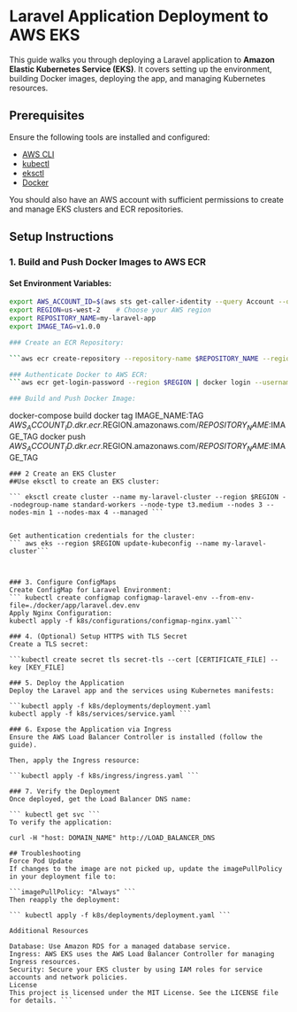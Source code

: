 # Laravel Application Deployment to AWS EKS

This guide walks you through deploying a Laravel application to **Amazon Elastic Kubernetes Service (EKS)**. It covers setting up the environment, building Docker images, deploying the app, and managing Kubernetes resources.

## Prerequisites

Ensure the following tools are installed and configured:
- [AWS CLI](https://docs.aws.amazon.com/cli/latest/userguide/install-cliv2.html)
- [kubectl](https://kubernetes.io/docs/tasks/tools/install-kubectl/)
- [eksctl](https://docs.aws.amazon.com/eks/latest/userguide/eksctl.html)
- [Docker](https://docs.docker.com/get-docker/)

You should also have an AWS account with sufficient permissions to create and manage EKS clusters and ECR repositories.

## Setup Instructions

### 1. Build and Push Docker Images to AWS ECR

#### Set Environment Variables:

```bash
export AWS_ACCOUNT_ID=$(aws sts get-caller-identity --query Account --output text)
export REGION=us-west-2    # Choose your AWS region
export REPOSITORY_NAME=my-laravel-app
export IMAGE_TAG=v1.0.0

### Create an ECR Repository:

```aws ecr create-repository --repository-name $REPOSITORY_NAME --region $REGION ```

### Authenticate Docker to AWS ECR:
```aws ecr get-login-password --region $REGION | docker login --username AWS --password-stdin $AWS_ACCOUNT_ID.dkr.ecr.$REGION.amazonaws.com```

### Build and Push Docker Image:

```
docker-compose build
docker tag IMAGE_NAME:TAG $AWS_ACCOUNT_ID.dkr.ecr.$REGION.amazonaws.com/$REPOSITORY_NAME:$IMAGE_TAG
docker push $AWS_ACCOUNT_ID.dkr.ecr.$REGION.amazonaws.com/$REPOSITORY_NAME:$IMAGE_TAG
```
### 2 Create an EKS Cluster
##Use eksctl to create an EKS cluster:

``` eksctl create cluster --name my-laravel-cluster --region $REGION --nodegroup-name standard-workers --node-type t3.medium --nodes 3 --nodes-min 1 --nodes-max 4 --managed ```


Get authentication credentials for the cluster:
``` aws eks --region $REGION update-kubeconfig --name my-laravel-cluster```



### 3. Configure ConfigMaps
Create ConfigMap for Laravel Environment:
``` kubectl create configmap configmap-laravel-env --from-env-file=./docker/app/laravel.dev.env
Apply Nginx Configuration:
kubectl apply -f k8s/configurations/configmap-nginx.yaml```

### 4. (Optional) Setup HTTPS with TLS Secret
Create a TLS secret:

```kubectl create secret tls secret-tls --cert [CERTIFICATE_FILE] --key [KEY_FILE]

### 5. Deploy the Application
Deploy the Laravel app and the services using Kubernetes manifests:

```kubectl apply -f k8s/deployments/deployment.yaml
kubectl apply -f k8s/services/service.yaml ```

### 6. Expose the Application via Ingress
Ensure the AWS Load Balancer Controller is installed (follow the guide).

Then, apply the Ingress resource:

```kubectl apply -f k8s/ingress/ingress.yaml ```

### 7. Verify the Deployment
Once deployed, get the Load Balancer DNS name:

``` kubectl get svc ```
To verify the application:

curl -H "host: DOMAIN_NAME" http://LOAD_BALANCER_DNS

## Troubleshooting
Force Pod Update
If changes to the image are not picked up, update the imagePullPolicy in your deployment file to:

```imagePullPolicy: "Always" ```
Then reapply the deployment:

``` kubectl apply -f k8s/deployments/deployment.yaml ```

Additional Resources

Database: Use Amazon RDS for a managed database service.
Ingress: AWS EKS uses the AWS Load Balancer Controller for managing Ingress resources.
Security: Secure your EKS cluster by using IAM roles for service accounts and network policies.
License
This project is licensed under the MIT License. See the LICENSE file for details. ```
